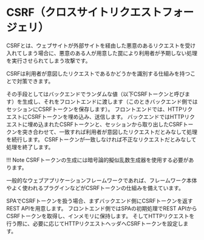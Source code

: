 # CSRF（クロスサイトリクエストフォージェリ）

CSRFとは、ウェブサイトが外部サイトを経由した悪意のあるリクエストを受け入れてしまう場合に、悪意のある人が用意した罠により利用者が予期しない処理を実行させられてしまう攻撃です。

CSRFは利用者が意図したリクエストであるかどうかを識別する仕組みを持つことで対策できます。

その手段としてはバックエンドでランダムな値（以下CSRFトークンと呼びます）を生成し、それをフロントエンドに渡します（このときバックエンド側ではセッションにCSRFトークンを保存します）。
フロントエンドでは、HTTPリクエストにCSRFトークンを埋め込み、送信します。
バックエンドではHTTPリクエストに埋め込まれたCSRFトークンと、セッションから取り出したCSRFトークンを突き合わせて、一致すれば利用者が意図したリクエストだとみなして処理を続行します。
CSRFトークンが一致しなければ不正なリクエストだとみなして処理を終了します。

!!! Note
    CSRFトークンの生成には暗号論的擬似乱数生成器を使用する必要があります。

一般的なウェブアプリケーションフレームワークであれば、フレームワーク本体やよく使われるプラグインなどがCSRFトークンの仕組みを備えています。

SPAでCSRFトークンを扱う場合、まずバックエンド側にCSRFトークンを返すREST APIを用意します。
フロントエンド側ではSPAの初期処理でREST APIからCSRFトークンを取得し、インメモリに保持します。
そしてHTTPリクエストを行う際に、必要に応じてHTTPリクエストヘッダへCSRFトークンを設定します。

